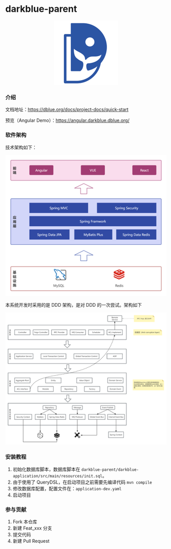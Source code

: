 # darkblue-parent

<p align="center">
    <img src="docs/images/logo-blue.svg" width="200">
</p>

### 介绍

文档地址：https://dblue.org/docs/project-docs/quick-start

预览（Angular Demo）：https://angular.darkblue.dblue.org/

### 软件架构

技术架构如下：

![架构](docs/images/architecture.png)

本系统开发时采用的是 DDD 架构，是对 DDD 的一次尝试。架构如下

![DDD架构](docs/images/DDD-architecture.png)

### 安装教程

1. 初始化数据库脚本，数据库脚本在 `darkblue-parent/darkblue-application/src/main/resources/init.sql`。
2. 由于使用了 QueryDSL，在启动项目之前需要先编译代码 `mvn compile`
3. 修改数据库配置，配置文件在：`application-dev.yaml`
4. 启动项目

### 参与贡献

1.  Fork 本仓库
2.  新建 Feat_xxx 分支
3.  提交代码
4.  新建 Pull Request

